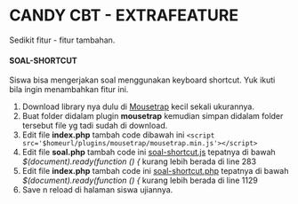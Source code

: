 # CANDY CBT - EXTRAFEATURE

Sedikit fitur - fitur tambahan.

#### SOAL-SHORTCUT
 Siswa bisa mengerjakan soal menggunakan keyboard shortcut. Yuk ikuti bila ingin menambahkan fitur ini.
1. Download library nya dulu di [Mousetrap](https://craig.global.ssl.fastly.net/js/mousetrap/mousetrap.min.js?a4098 "Mousetrap") kecil sekali ukurannya.
2. Buat folder didalam plugin **mousetrap** kemudian simpan didalam folder tersebut file yg tadi sudah di download.
3. Edit file **index.php** tambah code dibawah ini 
`<script src='$homeurl/plugins/mousetrap/mousetrap.min.js'></script>`
4. Edit file **soal.php** tambah code  ini  [soal-shortcut.js](https://github.com/hasanbasri1993/candycbt-myfeature/blob/master/soal-shortcut.js "soal-shortcut.js") tepatnya di bawah *$(document).ready(function () {* kurang lebih berada di line 283
5. Edit file **index.php** tambah code  ini [soal-shortcut.php](https://github.com/hasanbasri1993/candycbt-myfeature/blob/master/soal-shortcut.php "soal-shortcut.php") tepatnya di bawah *$(document).ready(function () {* kurang lebih berada di line 1129
6. Save n reload di halaman siswa ujiannya. 
